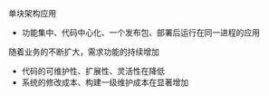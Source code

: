 单块架构应用
- 功能集中、代码中心化、一个发布包、部署后运行在同一进程的应用

随着业务的不断扩大，需求功能的持续增加
- 代码的可维护性、扩展性、灵活性在降低
- 系统的修改成本、构建一级维护成本在显著增加
